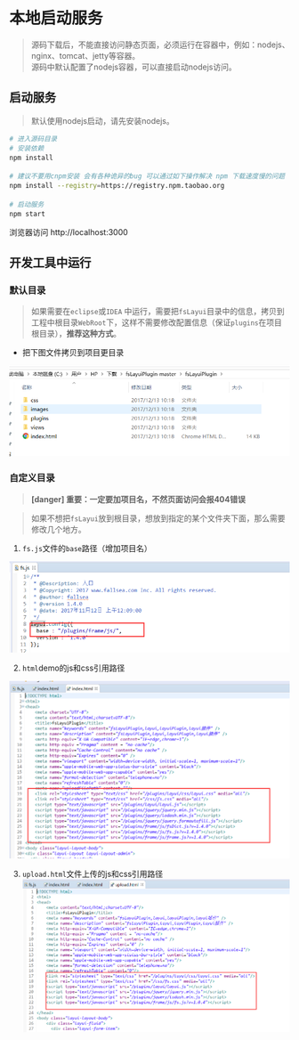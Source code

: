 # 本地启动服务

> 源码下载后，不能直接访问静态页面，必须运行在容器中，例如：nodejs、nginx、tomcat、jetty等容器。  
源码中默认配置了nodejs容器，可以直接启动nodejs访问。


## 启动服务

> 默认使用nodejs启动，请先安装nodejs。

```bash
# 进入源码目录
# 安装依赖
npm install

# 建议不要用cnpm安装 会有各种诡异的bug 可以通过如下操作解决 npm 下载速度慢的问题
npm install --registry=https://registry.npm.taobao.org

# 启动服务
npm start
```

浏览器访问 http://localhost:3000


## 开发工具中运行

### 默认目录

> 如果需要在`eclipse`或`IDEA` 中运行，需要把`fsLayui`目录中的信息，拷贝到工程中根目录`WebRoot`下，这样不需要修改配置信息（保证`plugins`在项目根目录），**推荐这种方式**。

* 把下图文件拷贝到项目更目录

![文件](../images/20171213103409.png)


### 自定义目录

> **[danger] 重要：一定要加项目名，不然页面访问会报404错误**


> 如果不想把`fsLayui`放到根目录，想放到指定的某个文件夹下面，那么需要修改几个地方。

1. `fs.js`文件的`base`路径（增加项目名）

  ![fs.js](../images/20171213103519.png)

2. `html`demo的js和css引用路径

  ![html引入文件路径修改](../images/20171213103634.png)

3. `upload.html`文件上传的js和css引用路径
  ![html引入文件路径修改](../images/20171213103753.png)
